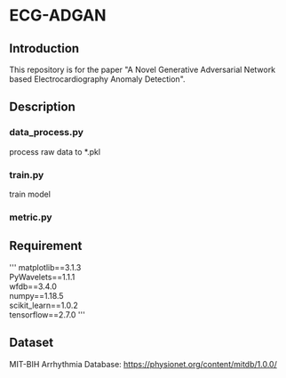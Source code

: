 # ECG-ADGAN

## Introduction
This repository is for the paper "A Novel Generative Adversarial Network based Electrocardiography Anomaly Detection".

## Description
### data_process.py
process raw data to *.pkl
### train.py
train model
### metric.py


## Requirement
'''
matplotlib==3.1.3\
PyWavelets==1.1.1\
wfdb==3.4.0\
numpy==1.18.5\
scikit_learn==1.0.2\
tensorflow==2.7.0
'''

## Dataset
MIT-BIH Arrhythmia Database: https://physionet.org/content/mitdb/1.0.0/

